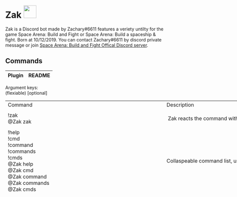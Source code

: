 # Zak <img src="https://cdn.discordapp.com/attachments/424034780200566785/723214083007971449/zak.png" width="40" height="40" />
Zak is a Discord bot made by Zachary#6611 features a veriety untilty for the game Space Arena: Build and Fight or Space Arena: Build a spaceship & fight. Born at 10/12/2019. You can contact Zachary#6611 by discord private message or join <a href="http://discord.gg/spacearena">Space Arena: Build and Fight Offical Discord server</a>.
## Commands

| Plugin | README |
| ------ | ------ |

Argument keys:<br />
(flexiable) [optional]
<table style="height: 316px; width: 1000px;" width="1000">
<tbody>
<tr style="height: 21px;">
<td style="width: 500px; height: 21px;">Command</td>
<td style="width: 500px; height: 21px;">Description</td>
</tr>
<tr style="height: 61px;">
<td style="width: 500px; height: 61px;">!zak <br />@Zak zak</td>
<td style="width: 500px; height: 61px;">
<p>&nbsp;Zak reacts the command with&nbsp;<span>👋, meaning it is online.</span></p>
</td>
</tr>
<tr style="height: 61px;">
<td style="width: 500px; height: 61px;">!help <br />!cmd<br />!command<br />!commands<br />!cmds<br />@Zak help<br />@Zak cmd<br />@Zak command<br />@Zak commands<br />@Zak cmds</td>
<td style="width: 500px; height: 61px;">Collaspeable command list, use reaction emoji to expand list.</td>
</tr>
<tr style="height: 121px;">
<td style="width: 500px; height: 121px;">!build (shipname)<br />!b (shipname)<br />@Zak build (shipname)<br />@Zak b&nbsp;(shipname)</td>
<td style="width: 500px; height: 121px;">Shows ship builds include create date, author, description with upvote / downvote likeness, use reaction emoji to upvote / downvote or select different build.</td>
</tr>
<tr style="height: 121px;">
<td style="width: 500px; height: 121px;">!index [shipname]<br />!i [shipname]<br />@Zak index [shipname]<br />@Zak i [shipname]</td>
<td style="width: 500px; height: 121px;">Show how many builds for corresponding build, provide ship name for focused search is optional.</td>
</tr>
<tr style="height: 121px;">
<td style="width: 500px; height: 121px;">!submit&nbsp;(shipname) [, description] (1/2 build image url or attachment)<br />!submitbuild (shipname) [, description] (1/2 build image url or attachment)<br />@Zak submit (shipname) [, description] (1/2 build image url or attachment)<br />@Zak submitbuild&nbsp;(shipname) [, description] (1/2 build image url or attachment)</td>
<td style="width: 500px; height: 121px;"></td>
</tr>
<tr style="height: 61px;">
<td style="width: 500px; height: 61px;">!info (ship/module name) [vs ship/module name]<br />@Zak info (ship/module name) [vs ship/module name]</td>
<td style="width: 500px; height: 61px;">&nbsp;</td>
</tr>
<tr style="height: 61px;">
<td style="width: 500px; height: 61px;">!unlock (ship/module name)<br />@Zak unlock&nbsp;(ship/module name)</td>
<td style="width: 500px; height: 61px;">&nbsp;</td>
</tr>
<tr style="height: 61px;">
<td style="width: 500px; height: 61px;">!cost (ship/module name)<br />@Zak cost&nbsp;(ship/module name)</td>
<td style="width: 500px; height: 61px;">&nbsp;</td>
</tr>
<tr style="height: 121px;">
<td style="width: 500px; height: 121px;">!cell (shipname)<br />!cells (shipname)<br />!layout (shipname)<br />@Zak cell (shipname)<br />@Zak cells (shipname)<br />@Zak layout (shipname)</td>
<td style="width: 500px; height: 121px;">&nbsp;</td>
</tr>
<tr style="height: 61px;">
<td style="width: 500px; height: 61px;">!sector (number),(number)<br />@Zak sector (number),(number)</td>
<td style="width: 500px; height: 61px;">&nbsp;</td>
</tr>
<tr style="height: 61px;">
<td style="width: 500px; height: 61px;">!power (number of module) (modulename) [, number of module] [modulename]...<br />@Zak power</td>
<td style="width: 500px; height: 61px;">&nbsp;</td>
</tr>
<tr style="height: 61px;">
<td style="width: 500px; height: 61px;">!ship <br />@Zak ship</td>
<td style="width: 500px; height: 61px;">&nbsp;</td>
</tr>
<tr style="height: 61px;">
<td style="width: 500px; height: 61px;">!weapon <br />!weap <br />@Zak weapon <br />@Zak weap</td>
<td style="width: 500px; height: 61px;">&nbsp;</td>
</tr>
<tr style="height: 61px;">
<td style="width: 500px; height: 61px;">!guide <br />@Zak guide</td>
<td style="width: 500px; height: 61px;">&nbsp;</td>
</tr>
<tr style="height: 21px;">
<td style="width: 500px; height: 21px;">!upgrade <br />!upg <br />@Zak upgrade</td>
<td style="width: 500px; height: 21px;">&nbsp;</td>
</tr>
<tr style="height: 21px;">
<td style="width: 500px; height: 21px;">!mod <br />@Zak mod</td>
<td style="width: 500px; height: 21px;">&nbsp;</td>
</tr>
<tr style="height: 21px;">
<td style="width: 500px; height: 21px;">!cou <br />@Zak cou</td>
<td style="width: 500px; height: 21px;">&nbsp;</td>
</tr>
<tr style="height: 21px;">
<td style="width: 500px; height: 21px;">!combo <br />@Zak combo</td>
<td style="width: 500px; height: 21px;">&nbsp;</td>
</tr>
<tr style="height: 21px;">
<td style="width: 500px; height: 21px;">!shipupg <br />@Zak shipupg</td>
<td style="width: 500px; height: 21px;">&nbsp;</td>
</tr>
<tr style="height: 21px;">
<td style="width: 500px; height: 21px;">!time <br />@Zak time</td>
<td style="width: 500px; height: 21px;">&nbsp;</td>
</tr>
<tr style="height: 21px;">
<td style="width: 500px; height: 21px;">!wiki (keyword)<br />!wikia (keyword)<br />!w(keyword)<br />@Zak wiki (keyword)<br />@Zak wikia (keyword) <br />@Zak w (keyword)</td>
<td style="width: 500px; height: 21px;">&nbsp;</td>
</tr>
<tr style="height: 21px;">
<td style="width: 500px; height: 21px;">!fact <br />@Zak fact</td>
<td style="width: 500px; height: 21px;">&nbsp;</td>
</tr>
<tr style="height: 21px;">
<td style="width: 500px; height: 21px;">!meme <br />@Zak meme</td>
<td style="width: 500px; height: 21px;">&nbsp;</td>
</tr>
<tr style="height: 21px;">
<td style="width: 500px; height: 21px;">!creator <br />@Zak creator</td>
<td style="width: 500px; height: 21px;">&nbsp;</td>
</tr>
<tr>
<td style="width: 500px;">!profile [discord user mention / your own ingame name / your own support id / your own facebook link]<br />@Zak profile&nbsp;[discord user mention / your own ingame name / your own support id / your own facebook link]</td>
<td style="width: 500px;"></td>
</tr>
<tr style="height: 21px;">
<td style="width: 500px; height: 21px;">!shop (item) x(quantity) (price)celes (image url)<br />@Zak shop</td>
<td style="width: 500px; height: 21px;">&nbsp;</td>
</tr>
<tr style="height: 21px;">
<td style="width: 500px; height: 21px;">!about <br />@Zak about</td>
<td style="width: 500px; height: 21px;">&nbsp;</td>
</tr>
<tr style="height: 21px;">
<td style="width: 500px; height: 21px;">!invite <br />@Zak invite</td>
<td style="width: 500px; height: 21px;">&nbsp;</td>
</tr>
<tr style="height: 21px;">
<td style="width: 500px; height: 21px;">!prefix (prefix)<br />@Zak prefix</td>
<td style="width: 500px; height: 21px;">&nbsp;</td>
</tr>
</tbody>
</table>
